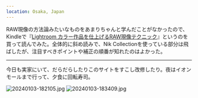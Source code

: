 ```yaml
---
location: Osaka, Japan
---
```


RAW現像の方法論みたいなものをあまりちゃんと学んだことがなかったので、Kindleで『[Lightroom カラー作品を仕上げるRAW現像テクニック](https://www.genkosha.co.jp/gmook/?p=13587)』というのを買って読んでみた。全体的に斜め読みで、Nik Collectionを使っている部分は飛ばしたが、注目すべきポイントや補正の順番が知れたのはよかった。

---

今日も実家にいて、だらだらしたりこのサイトをすこし改修したり。夜はイオンモールまで行って、夕食に回転寿司。

![20240103-182105.jpg](https://ceshmina-photos.s3.ap-northeast-1.amazonaws.com/medium/202401/20240103-182105.jpg)
![20240103-183409.jpg](https://ceshmina-photos.s3.ap-northeast-1.amazonaws.com/medium/202401/20240103-183409.jpg)
